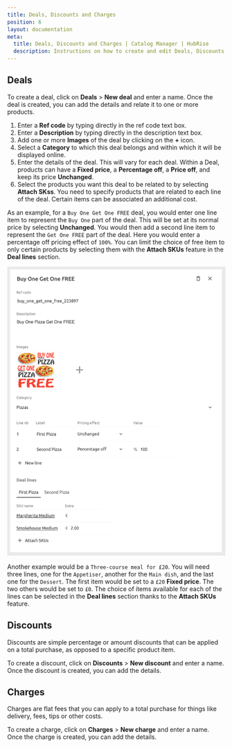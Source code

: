 ```yaml
---
title: Deals, Discounts and Charges
position: 6
layout: documentation
meta:
  title: Deals, Discounts and Charges | Catalog Manager | HubRise
  description: Instructions on how to create and edit Deals, Discounts and Charges in Catalog Manager. Synchronise catalogs between your EPOS and your apps.
---
```


## Deals

To create a deal, click on **Deals** > **New deal** and enter a name. Once the deal is created, you can add the details and relate it to one or more products.

1. Enter a **Ref code** by typing directly in the ref code text box.
2. Enter a **Description** by typing directly in the description text box.
3. Add one or more **Images** of the deal by clicking on the **+** icon.
4. Select a **Category** to which this deal belongs and within which it will be displayed online.
5. Enter the details of the deal. This will vary for each deal. Within a Deal, products can have a **Fixed price**, a **Percentage off**, a **Price off**, and keep its price **Unchanged**.
6. Select the products you want this deal to be related to by selecting **Attach SKss**. You need to specify products that are related to each line of the deal. Certain items can be associated an additional cost.

As an example, for a `Buy One Get One FREE` deal, you would enter one line item to represent the `Buy One` part of the deal. This will be set at its normal price by selecting **Unchanged**. You would then add a second line item to represent the `Get One FREE` part of the deal. Here you would enter a percentage off pricing effect of `100%`. You can limit the choice of free item to only certain products by selecting them with the **Attach SKUs** feature in the **Deal lines** section.

![Catalog Manager Deal Details](../images/012-en-2x-deal-details.png)

Another example would be a `Three-course meal for £20`. You will need three lines, one for the `Appetiser`, another for the `Main dish`, and the last one for the `Dessert`. The first item would be set to a `£20` **Fixed price**. The two others would be set to `£0`. The choice of items available for each of the lines can be selected in the **Deal lines** section thanks to the **Attach SKUs** feature.

## Discounts

Discounts are simple percentage or amount discounts that can be applied on a total purchase, as opposed to a specific product item.

To create a discount, click on **Discounts** > **New discount** and enter a name. Once the discount is created, you can add the details.

## Charges

Charges are flat fees that you can apply to a total purchase for things like delivery, fees, tips or other costs.

To create a charge, click on **Charges** > **New charge** and enter a name. Once the charge is created, you can add the details.
